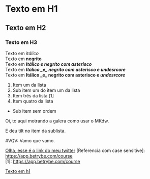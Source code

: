 # Texto em H1
## Texto em H2
### Texto em H3

Texto em *itálico*  
Texto em **negrito**  
Texto em ***Itálico e negrito com asterisco***  
Texto em **_Itálico \_e\_ negrito com asterisco e undesrcore_**  
Texto em **Itálico \_e\_ negrito com asterisco e _undesrcore_**  

1. Item um da lista  
1. Sub item um do item um da lista 
1. Item três da lista [1]
1. Item quatro da lista
  * Sub item sem ordem

Oi, to aqui motrando a galera como usar o MKdw.

E deu tilt no item da sublista.

#VQV:  Vamo que vamo.

[Olha, esse é o link do meu twitter](https://www.twitter.com/kylefelipe "Twitter do kyle")
[Referencia com case sensitive]: https://app.betrybe.com/course  
[1]: https://app.betrybe.com/course

[Texto em h1](./README.md$Texto-em-h1) 
